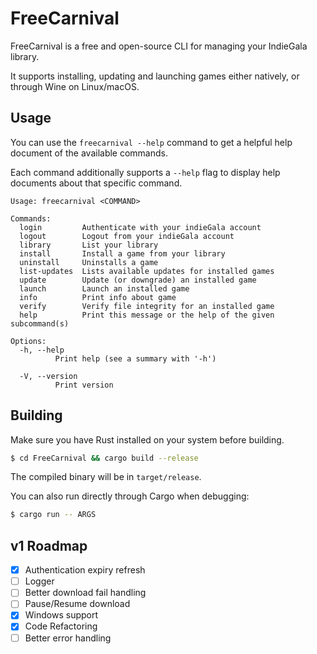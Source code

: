 # FreeCarnival

FreeCarnival is a free and open-source CLI for managing your IndieGala library.

It supports installing, updating and launching games either natively, or through Wine on Linux/macOS.

## Usage

You can use the `freecarnival --help` command to get a helpful help document of the available commands.

Each command additionally supports a `--help` flag to display help documents about that specific command.

```
Usage: freecarnival <COMMAND>

Commands:
  login         Authenticate with your indieGala account
  logout        Logout from your indieGala account
  library       List your library
  install       Install a game from your library
  uninstall     Uninstalls a game
  list-updates  Lists available updates for installed games
  update        Update (or downgrade) an installed game
  launch        Launch an installed game
  info          Print info about game
  verify        Verify file integrity for an installed game
  help          Print this message or the help of the given subcommand(s)

Options:
  -h, --help
          Print help (see a summary with '-h')

  -V, --version
          Print version
```

## Building

Make sure you have Rust installed on your system before building.

```bash
$ cd FreeCarnival && cargo build --release
```

The compiled binary will be in `target/release`.

You can also run directly through Cargo when debugging:

```bash
$ cargo run -- ARGS
```

## v1 Roadmap

- [x] Authentication expiry refresh
- [ ] Logger
- [ ] Better download fail handling
- [ ] Pause/Resume download
- [x] Windows support
- [x] Code Refactoring
- [ ] Better error handling
